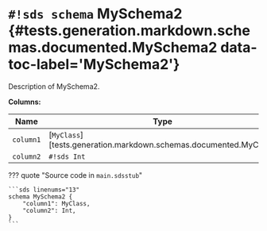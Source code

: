 # `#!sds schema` MySchema2 {#tests.generation.markdown.schemas.documented.MySchema2 data-toc-label='MySchema2'}

Description of MySchema2.

**Columns:**

| Name | Type |
|------|------|
| `column1` | [`MyClass`][tests.generation.markdown.schemas.documented.MyClass] |
| `column2` | `#!sds Int` |

??? quote "Source code in `main.sdsstub`"

    ```sds linenums="13"
    schema MySchema2 {
        "column1": MyClass,
        "column2": Int,
    }
    ```
